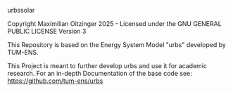 urbssolar


Copyright Maximilian Oitzinger 2025 - Licensed under the GNU GENERAL PUBLIC LICENSE Version 3

This Repository is based on the Energy System Model "urbs" developed by TUM-ENS.

This Project is meant to further develop urbs and use it for academic research. For an in-depth Documentation of the base code see: https://github.com/tum-ens/urbs
